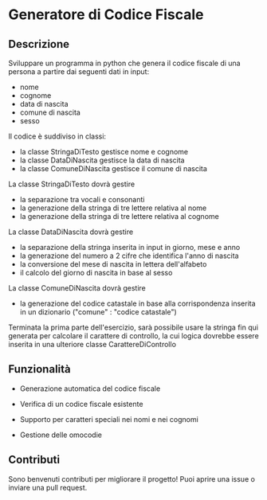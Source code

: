 # Generatore di Codice Fiscale

## Descrizione

Sviluppare un programma in python che genera il codice fiscale di una persona
a partire dai seguenti dati in input:

- nome
- cognome
- data di nascita
- comune di nascita
- sesso

Il codice è suddiviso in classi:

- la classe StringaDiTesto gestisce nome e cognome
- la classe DataDiNascita gestisce la data di nascita
- la classe ComuneDiNascita gestisce il comune di nascita

La classe StringaDiTesto dovrà gestire
- la separazione tra vocali e consonanti
- la generazione della stringa di tre lettere relativa al nome
- la generazione della stringa di tre lettere relativa al cognome

La classe DataDiNascita dovrà gestire
- la separazione della stringa inserita in input in giorno, mese e anno
- la generazione del numero a 2 cifre che identifica l'anno di nascita
- la conversione del mese di nascita in lettera dell'alfabeto
- il calcolo del giorno di nascita in base al sesso

La classe ComuneDiNascita dovrà gestire
- la generazione del codice catastale in base alla corrispondenza inserita
in un dizionario ("comune" : "codice catastale")

Terminata la prima parte dell'esercizio, sarà possibile usare la stringa
fin qui generata per calcolare il carattere di controllo, la cui logica
dovrebbe essere inserita in una ulteriore classe CarattereDiControllo

## Funzionalità

* Generazione automatica del codice fiscale

* Verifica di un codice fiscale esistente

* Supporto per caratteri speciali nei nomi e nei cognomi

* Gestione delle omocodie

## Contributi

Sono benvenuti contributi per migliorare il progetto! Puoi aprire una issue o inviare una pull request.

